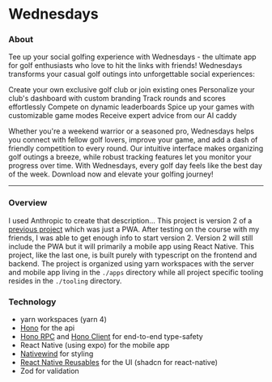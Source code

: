 # Wednesdays

### About

Tee up your social golfing experience with Wednesdays - the ultimate app for golf enthusiasts who love to hit the links with friends!
Wednesdays transforms your casual golf outings into unforgettable social experiences:

Create your own exclusive golf club or join existing ones
Personalize your club's dashboard with custom branding
Track rounds and scores effortlessly
Compete on dynamic leaderboards
Spice up your games with customizable game modes
Receive expert advice from our AI caddy

Whether you're a weekend warrior or a seasoned pro, Wednesdays helps you connect with fellow golf lovers, improve your game, and add a dash of friendly competition to every round. Our intuitive interface makes organizing golf outings a breeze, while robust tracking features let you monitor your progress over time.
With Wednesdays, every golf day feels like the best day of the week. Download now and elevate your golfing journey!

---

### Overview

I used Anthropic to create that description...
This project is version 2 of a [previous project](https://github.com/PatKeenan/wednesday) which was just a PWA. After testing on the course with my friends, I was able to get enough info to start version 2. Version 2 will still include the PWA but it will primarily a mobile app using React Native. This project, like the last one, is built purely with typescript on the frontend and backend. The project is organized using yarn workspaces with the server and mobile app living in the `./apps` directory while all project specific tooling resides in the `./tooling` directory.

### Technology

- yarn workspaces (yarn 4)
- [Hono](https://hono.dev/) for the api
- [Hono RPC](https://hono.dev//docs/guides/rpc) and [Hono Client](https://hono.dev/docs/guides/rpc#client) for end-to-end type-safety
- React Native (using expo) for the mobile app
- [Nativewind](https://www.nativewind.dev/v4/overview) for styling
- [React Native Reusables](https://rnr-docs.vercel.app/getting-started/introduction/) for the UI (shadcn for react-native)
- Zod for validation

